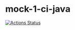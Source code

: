 # mock-1-ci-java
[![Actions Status](https://github.com/mierzvoj/mock-1-ci-java/workflows/Build%20and%20Test/badge.svg)](https://github.com/mierzvoj/mock-1-ci-java/actions)
